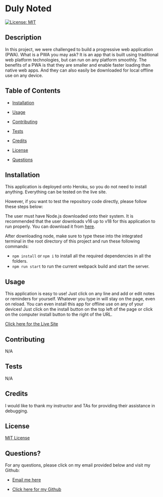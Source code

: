 # Duly Noted

  [![License: MIT](https://img.shields.io/badge/License-MIT-yellow.svg)](https://opensource.org/licenses/MIT)
  ## Description

  In this project, we were challenged to build a progressive web application (PWA). What is a PWA you may ask? It is an app that is built using traditional web platform technologies, but can run on any platform smoothly. The benefits of a PWA is that they are smaller and enable faster loading than native web apps. And they can also easily be downloaded for local offline use on any device. 

  ## Table of Contents

  - [Installation](#installation)

  - [Usage](#usage)

  - [Contributing](#contributing)

  - [Tests](#tests)

  - [Credits](#credits)

  - [License](#license)

  - [Questions](#questions)


  ## Installation

  This application is deployed onto Heroku, so you do not need to install anything. Everything can be tested on the live site. 

  However, if you want to test the repository code directly, please follow these steps below:

  The user must have Node.js downloaded onto their system. It is recommended that the user downloads v16 up to v18 for this application to run properly. You can download it from [here](https://nodejs.org/en/blog/release/v16.16.0).

  After downloading node, make sure to type these into the integrated terminal in the root directory of this project and run these following commands: 
  - `npm install` or `npm i` to install all the required dependencies in all the folders.
  - `npm run start` to run the current webpack build and start the server.


  ## Usage

  This application is easy to use! Just click on any line and add or edit notes or reminders for yourself. Whatever you type in will stay on the page, even on reload. You can even install this app for offline use on any of your devices! Just click on the install button on the top left of the page or click on the computer install button to the right of the URL.


  [Click here for the Live Site](https://duly-noted-text-editor-5ac1387f2bf2.herokuapp.com/)


  ## Contributing

  N/A


  ## Tests

  N/A


  ## Credits

  I would like to thank my instructor and TAs for providing their assistance in debugging.


  ## License

  [MIT License](https://opensource.org/licenses/MIT)


  ## Questions?

  For any questions, please click on my email provided below and visit my Github:

  - [Email me here](mailto:elvislau74@gmail.com)

  - [Click here for my Github](https://github.com/elvislau74/)